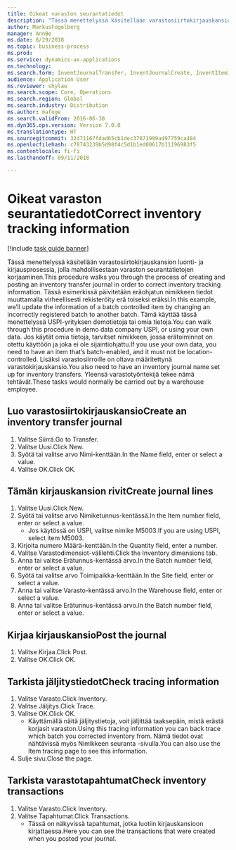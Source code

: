 ```yaml
--- 
title: Oikeat varaston seurantatiedot
description: "Tässä menettelyssä käsitellään varastosiirtokirjauskansion luonti- ja kirjausprosessia, jolla mahdollisestaan varaston seurantatietojen korjaaminen."
author: MarkusFogelberg
manager: AnnBe
ms.date: 8/29/2018
ms.topic: business-process
ms.prod: 
ms.service: dynamics-ax-applications
ms.technology: 
ms.search.form: InventJournalTransfer, InventJournalCreate, InventItemIdLookupSimple, InventBatchIdLookup, InventLocationIdLookup, InventDimTracking, InventTrans
audience: Application User
ms.reviewer: shylaw
ms.search.scope: Core, Operations
ms.search.region: Global
ms.search.industry: Distribution
ms.author: mafoge
ms.search.validFrom: 2016-06-30
ms.dyn365.ops.version: Version 7.0.0
ms.translationtype: HT
ms.sourcegitcommit: 32d71167fdad65cb1dec37671999a497759ca484
ms.openlocfilehash: c78743239b5d98f4c5d1b1ed00617b11196983f5
ms.contentlocale: fi-fi
ms.lasthandoff: 09/11/2018

---
```

# <a name="correct-inventory-tracking-information"></a><span data-ttu-id="95d6d-103">Oikeat varaston seurantatiedot</span><span class="sxs-lookup"><span data-stu-id="95d6d-103">Correct inventory tracking information</span></span>

[!include [task guide banner](../../includes/task-guide-banner.md)]

<span data-ttu-id="95d6d-104">Tässä menettelyssä käsitellään varastosiirtokirjauskansion luonti- ja kirjausprosessia, jolla mahdollisestaan varaston seurantatietojen korjaaminen.</span><span class="sxs-lookup"><span data-stu-id="95d6d-104">This procedure walks you through the process of creating and posting an inventory transfer journal in order to correct inventory tracking information.</span></span> <span data-ttu-id="95d6d-105">Tässä esimerkissä päivitetään eräohjatun nimikkeen tiedot muuttamalla virheellisesti rekisteröity erä toiseksi eräksi.</span><span class="sxs-lookup"><span data-stu-id="95d6d-105">In this example, we’ll update the information of a batch controlled item by changing an incorrectly registered batch to another batch.</span></span> <span data-ttu-id="95d6d-106">Tämä käyttää tässä menettelyssä USPI-yrityksen demotietoja tai omia tietoja.</span><span class="sxs-lookup"><span data-stu-id="95d6d-106">You can walk through this procedure in demo data company USPI, or using your own data.</span></span> <span data-ttu-id="95d6d-107">Jos käytät omia tietoja, tarvitset nimikkeen, jossa erätoiminnot on otettu käyttöön ja joka ei ole sijaintiohjattu.</span><span class="sxs-lookup"><span data-stu-id="95d6d-107">If you use your own data, you need to have an item that’s batch-enabled, and it must not be location-controlled.</span></span> <span data-ttu-id="95d6d-108">Lisäksi varastosiirroille on oltava määritettynä varastokirjauskansio.</span><span class="sxs-lookup"><span data-stu-id="95d6d-108">You also need to have an inventory journal name set up for inventory transfers.</span></span> <span data-ttu-id="95d6d-109">Yleensä varastotyöntekijä tekee nämä tehtävät.</span><span class="sxs-lookup"><span data-stu-id="95d6d-109">These tasks would normally be carried out by a warehouse employee.</span></span>


## <a name="create-an-inventory-transfer-journal"></a><span data-ttu-id="95d6d-110">Luo varastosiirtokirjauskansio</span><span class="sxs-lookup"><span data-stu-id="95d6d-110">Create an inventory transfer journal</span></span>
1. <span data-ttu-id="95d6d-111">Valitse Siirrä.</span><span class="sxs-lookup"><span data-stu-id="95d6d-111">Go to Transfer.</span></span>
2. <span data-ttu-id="95d6d-112">Valitse Uusi.</span><span class="sxs-lookup"><span data-stu-id="95d6d-112">Click New.</span></span>
3. <span data-ttu-id="95d6d-113">Syötä tai valitse arvo Nimi-kenttään.</span><span class="sxs-lookup"><span data-stu-id="95d6d-113">In the Name field, enter or select a value.</span></span>
4. <span data-ttu-id="95d6d-114">Valitse OK.</span><span class="sxs-lookup"><span data-stu-id="95d6d-114">Click OK.</span></span>

## <a name="create-journal-lines"></a><span data-ttu-id="95d6d-115">Tämän kirjauskansion rivit</span><span class="sxs-lookup"><span data-stu-id="95d6d-115">Create journal lines</span></span>
1. <span data-ttu-id="95d6d-116">Valitse Uusi.</span><span class="sxs-lookup"><span data-stu-id="95d6d-116">Click New.</span></span>
2. <span data-ttu-id="95d6d-117">Syötä tai valitse arvo Nimiketunnus-kentässä.</span><span class="sxs-lookup"><span data-stu-id="95d6d-117">In the Item number field, enter or select a value.</span></span>
    * <span data-ttu-id="95d6d-118">Jos käytössä on USPI, valitse nimike M5003.</span><span class="sxs-lookup"><span data-stu-id="95d6d-118">If you are using USPI, select item M5003.</span></span>  
3. <span data-ttu-id="95d6d-119">Kirjoita numero Määrä-kenttään.</span><span class="sxs-lookup"><span data-stu-id="95d6d-119">In the Quantity field, enter a number.</span></span>
4. <span data-ttu-id="95d6d-120">Valitse Varastodimensiot-välilehti.</span><span class="sxs-lookup"><span data-stu-id="95d6d-120">Click the Inventory dimensions tab.</span></span>
5. <span data-ttu-id="95d6d-121">Anna tai valitse Erätunnus-kentässä arvo.</span><span class="sxs-lookup"><span data-stu-id="95d6d-121">In the Batch number field, enter or select a value.</span></span>
6. <span data-ttu-id="95d6d-122">Syötä tai valitse arvo Toimipaikka-kenttään.</span><span class="sxs-lookup"><span data-stu-id="95d6d-122">In the Site field, enter or select a value.</span></span>
7. <span data-ttu-id="95d6d-123">Anna tai valitse Varasto-kentässä arvo.</span><span class="sxs-lookup"><span data-stu-id="95d6d-123">In the Warehouse field, enter or select a value.</span></span>
8. <span data-ttu-id="95d6d-124">Anna tai valitse Erätunnus-kentässä arvo.</span><span class="sxs-lookup"><span data-stu-id="95d6d-124">In the Batch number field, enter or select a value.</span></span>

## <a name="post-the-journal"></a><span data-ttu-id="95d6d-125">Kirjaa kirjauskansio</span><span class="sxs-lookup"><span data-stu-id="95d6d-125">Post the journal</span></span>
1. <span data-ttu-id="95d6d-126">Valitse Kirjaa.</span><span class="sxs-lookup"><span data-stu-id="95d6d-126">Click Post.</span></span>
2. <span data-ttu-id="95d6d-127">Valitse OK.</span><span class="sxs-lookup"><span data-stu-id="95d6d-127">Click OK.</span></span>

## <a name="check-tracing-information"></a><span data-ttu-id="95d6d-128">Tarkista jäljitystiedot</span><span class="sxs-lookup"><span data-stu-id="95d6d-128">Check tracing information</span></span>
1. <span data-ttu-id="95d6d-129">Valitse Varasto.</span><span class="sxs-lookup"><span data-stu-id="95d6d-129">Click Inventory.</span></span>
2. <span data-ttu-id="95d6d-130">Valitse Jäljitys.</span><span class="sxs-lookup"><span data-stu-id="95d6d-130">Click Trace.</span></span>
3. <span data-ttu-id="95d6d-131">Valitse OK.</span><span class="sxs-lookup"><span data-stu-id="95d6d-131">Click OK.</span></span>
    * <span data-ttu-id="95d6d-132">Käyttämällä näitä jäljitystietoja, voit jäljittää taaksepäin, mistä erästä korjasit varaston.</span><span class="sxs-lookup"><span data-stu-id="95d6d-132">Using this tracing information you can back trace which batch you corrected inventory from.</span></span>  <span data-ttu-id="95d6d-133">Nämä tiedot ovat nähtävissä myös Nimikkeen seuranta -sivulla.</span><span class="sxs-lookup"><span data-stu-id="95d6d-133">You can also use the Item tracing page to see this information.</span></span>  
4. <span data-ttu-id="95d6d-134">Sulje sivu.</span><span class="sxs-lookup"><span data-stu-id="95d6d-134">Close the page.</span></span>

## <a name="check-inventory-transactions"></a><span data-ttu-id="95d6d-135">Tarkista varastotapahtumat</span><span class="sxs-lookup"><span data-stu-id="95d6d-135">Check inventory transactions</span></span>
1. <span data-ttu-id="95d6d-136">Valitse Varasto.</span><span class="sxs-lookup"><span data-stu-id="95d6d-136">Click Inventory.</span></span>
2. <span data-ttu-id="95d6d-137">Valitse Tapahtumat.</span><span class="sxs-lookup"><span data-stu-id="95d6d-137">Click Transactions.</span></span>
    * <span data-ttu-id="95d6d-138">Tässä on näkyvissä tapahtumat, jotka luotiin kirjauskansioon kirjattaessa.</span><span class="sxs-lookup"><span data-stu-id="95d6d-138">Here you can see the transactions that were created when you posted your journal.</span></span>   


